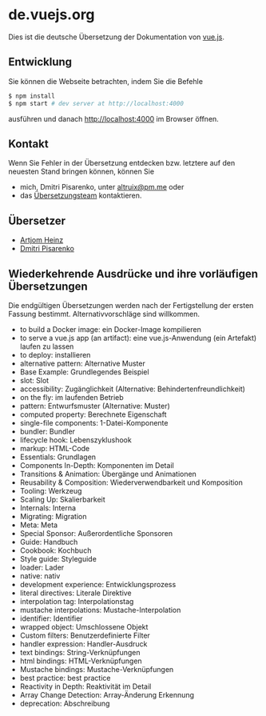 # de.vuejs.org

Dies ist die deutsche Übersetzung der Dokumentation von [vue.js](https://github.com/vuejs/vuejs.org). 

## Entwicklung 

Sie können die Webseite betrachten, indem Sie die Befehle

``` bash
$ npm install
$ npm start # dev server at http://localhost:4000
```

ausführen und danach [http://localhost:4000](http://localhost:4000) im Browser öffnen.   

## Kontakt

Wenn Sie Fehler in der Übersetzung entdecken bzw. letztere auf den neuesten Stand bringen können, können Sie

* mich, Dmitri Pisarenko, unter [altruix@pm.me](mailto:altruix@pm.me) oder
* das [Übersetzungsteam](https://github.com/vuejs/vuejs.org#on-translations) kontaktieren.

## Übersetzer

* [Artjom Heinz](https://github.com/artjomheinz)
* [Dmitri Pisarenko](http://www.altruix.cc/german-translation-of-vue-js-docs/)

## Wiederkehrende Ausdrücke und ihre vorläufigen Übersetzungen

Die endgültigen Übersetzungen werden nach der Fertigstellung der ersten Fassung bestimmt. Alternativvorschläge sind willkommen.

* to build a Docker image: ein Docker-Image kompilieren
* to serve a vue.js app (an artifact): eine vue.js-Anwendung (ein Artefakt) laufen zu lassen
* to deploy: installieren
* alternative pattern: Alternative Muster
* Base Example: Grundlegendes Beispiel
* slot: Slot
* accessibility: Zugänglichkeit (Alternative: Behindertenfreundlichkeit)
* on the fly: im laufenden Betrieb
* pattern: Entwurfsmuster (Alternative: Muster)
* computed property: Berechnete Eigenschaft
* single-file components: 1-Datei-Komponente
* bundler: Bundler
* lifecycle hook: Lebenszyklushook
* markup: HTML-Code
* Essentials: Grundlagen
* Components In-Depth: Komponenten im Detail
* Transitions & Animation: Übergänge und Animationen
* Reusability & Composition: Wiederverwendbarkeit und Komposition
* Tooling: Werkzeug
* Scaling Up: Skalierbarkeit
* Internals: Interna
* Migrating: Migration
* Meta: Meta
* Special Sponsor: Außerordentliche Sponsoren
* Guide: Handbuch
* Cookbook: Kochbuch
* Style guide: Styleguide
* loader: Lader
* native: nativ
* development experience: Entwicklungsprozess
* literal directives: Literale Direktive
* interpolation tag: Interpolationstag
* mustache interpolations: Mustache-Interpolation
* identifier: Identifier
* wrapped object: Umschlossene Objekt
* Custom filters: Benutzerdefinierte Filter
* handler expression: Handler-Ausdruck
* text bindings: String-Verknüpfungen
* html bindings: HTML-Verknüpfungen
* Mustache bindings: Mustache-Verknüpfungen
* best practice: best practice
* Reactivity in Depth: Reaktivität im Detail
* Array Change Detection: Array-Änderung Erkennung
* deprecation: Abschreibung
